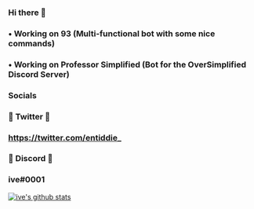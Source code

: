 ### Hi there 👋


###   • Working on 93 (Multi-functional bot with some nice commands)
###   • Working on Professor Simplified (Bot for the OverSimplified Discord Server)

### Socials

### 💎 Twitter 💎

### https://twitter.com/entiddie_



### 🌠 Discord 🌠

### ive#0001

[![ive's github stats](https://github-readme-stats.vercel.app/api?username=entiddie)](https://github.com/anuraghazra/github-readme-stats)


